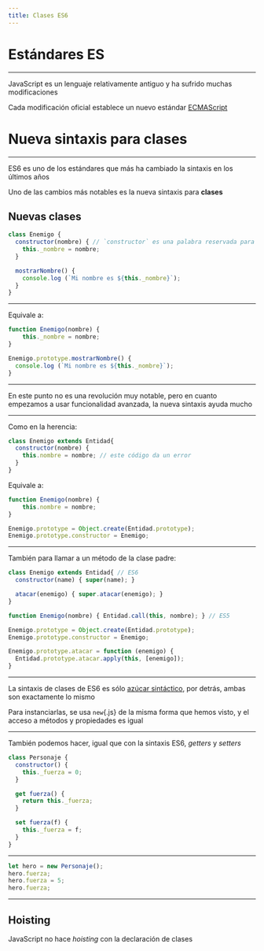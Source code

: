 ```yaml
---
title: Clases ES6
---
```


# Estándares ES

---

JavaScript es un lenguaje relativamente antiguo  y ha sufrido muchas modificaciones

Cada modificación oficial establece un nuevo estándar [ECMAScript](https://es.wikipedia.org/wiki/ECMAScript)


# Nueva sintaxis para clases

---

ES6 es uno de los estándares que más ha cambiado la sintaxis en los últimos años

Uno de las cambios más notables es la nueva sintaxis para **clases**

## Nuevas clases

```js
class Enemigo {
  constructor(nombre) { // `constructor` es una palabra reservada para el constructor
    this._nombre = nombre;
  }  

  mostrarNombre() {
    console.log (`Mi nombre es ${this._nombre}`);
  }
}
```

---

Equivale a:

```js
function Enemigo(nombre) {
    this._nombre = nombre;
}

Enemigo.prototype.mostrarNombre() {
  console.log (`Mi nombre es ${this._nombre}`);
}
```

--- 

En este punto no es una revolución muy notable, pero en cuanto empezamos a usar funcionalidad avanzada, la nueva sintaxis ayuda mucho

---

Como en la herencia:

```js
class Enemigo extends Entidad{
  constructor(nombre) {
    this.nombre = nombre; // este código da un error
  }  
}
```

Equivale a:

```js
function Enemigo(nombre) {
    this.nombre = nombre;
}

Enemigo.prototype = Object.create(Entidad.prototype);
Enemigo.prototype.constructor = Enemigo;

```

---

También para llamar a un método de la clase padre:

```js
class Enemigo extends Entidad{ // ES6
  constructor(name) { super(name); }

  atacar(enemigo) { super.atacar(enemigo); }  
}
```

```js
function Enemigo(nombre) { Entidad.call(this, nombre); } // ES5

Enemigo.prototype = Object.create(Entidad.prototype);
Enemigo.prototype.constructor = Enemigo;

Enemigo.prototype.atacar = function (enemigo) {
  Entidad.prototype.atacar.apply(this, [enemigo]);
}

```

---

La sintaxis de clases de ES6 es sólo [azúcar sintáctico](https://es.wikipedia.org/wiki/Azúcar_sintáctico), por detrás, ambas son exactamente lo mismo

Para instanciarlas, se usa `new`{.js} de la misma forma que hemos visto, y el acceso a métodos y propiedades es igual

---

También podemos hacer, igual que con la sintaxis ES6, *getters* y *setters*

```js
class Personaje {
  constructor() {
    this._fuerza = 0;
  }

  get fuerza() {
    return this._fuerza;
  }

  set fuerza(f) {
    this._fuerza = f;
  }
}
```

---

```js
let hero = new Personaje();
hero.fuerza;
hero.fuerza = 5;
hero.fuerza;
```


---

## Hoisting

JavaScript no hace *hoisting* con la declaración de clases